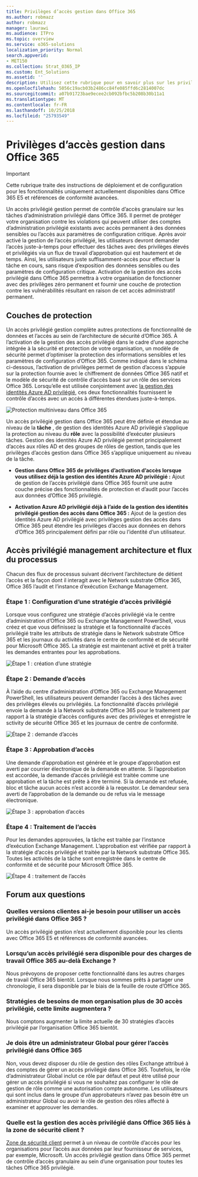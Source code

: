 ```yaml
---
title: Privilèges d’accès gestion dans Office 365
ms.author: robmazz
author: robmazz
manager: laurawi
ms.audience: ITPro
ms.topic: overview
ms.service: o365-solutions
localization_priority: Normal
search.appverid:
- MET150
ms.collection: Strat_O365_IP
ms.custom: Ent_Solutions
ms.assetid: ''
description: Utilisez cette rubrique pour en savoir plus sur les privilèges accéder à la gestion dans Office 365
ms.openlocfilehash: 5056c19acb03b2486cc84fe085ffd6c2814007dc
ms.sourcegitcommit: a07b91723bae9ecee2cb092bfbc5b208b30b11a1
ms.translationtype: MT
ms.contentlocale: fr-FR
ms.lasthandoff: 10/25/2018
ms.locfileid: "25793549"
---
```

# <a name="privileged-access-management-in-office-365"></a>Privilèges d’accès gestion dans Office 365

> [!IMPORTANT]
> Cette rubrique traite des instructions de déploiement et de configuration pour les fonctionnalités uniquement actuellement disponibles dans Office 365 E5 et références de conformité avancées.

Un accès privilégié gestion permet de contrôle d’accès granulaire sur les tâches d’administration privilégié dans Office 365.  Il permet de protéger votre organisation contre les violations qui peuvent utiliser des comptes d’administration privilégié existants avec accès permanent à des données sensibles ou l’accès aux paramètres de configuration critique. Après avoir activé la gestion de l’accès privilégié, les utilisateurs devront demander l’accès juste-à-temps pour effectuer des tâches avec des privilèges élevés et privilégiés via un flux de travail d’approbation qui est hautement et de temps. Ainsi, les utilisateurs juste suffisamment-accès pour effectuer la tâche en cours, sans risque d’exposition des données sensibles ou des paramètres de configuration critique. Activation de la gestion des accès privilégié dans Office 365 permettra à votre organisation de fonctionner avec des privilèges zéro permanent et fournir une couche de protection contre les vulnérabilités résultant en raison de cet accès administratif permanent. 

## <a name="layers-of-protection"></a>Couches de protection

Un accès privilégié gestion complète autres protections de fonctionnalité de données et l’accès au sein de l’architecture de sécurité d’Office 365. À l’activation de la gestion des accès privilégié dans le cadre d’une approche intégrée à la sécurité et protection de votre organisation, un modèle de sécurité permet d’optimiser la protection des informations sensibles et les paramètres de configuration d’Office 365. Comme indiqué dans le schéma ci-dessous, l’activation de privilèges permet de gestion d’access s’appuie sur la protection fournie avec le chiffrement de données Office 365 natif et le modèle de sécurité de contrôle d’accès basé sur un rôle des services Office 365. Lorsqu’elle est utilisée conjointement avec [la gestion des identités Azure AD privilégié](https://docs.microsoft.com/azure/active-directory/active-directory-privileged-identity-management-configure), ces deux fonctionnalités fournissent le contrôle d’accès avec un accès à différentes étendues juste-à-temps.

![Protection multiniveau dans Office 365](media/pam-layered-protection.png)

Un accès privilégié gestion dans Office 365 peut être définie et étendue au niveau de la **tâche** , de gestion des identités Azure AD privilégié s’applique la protection au niveau du **rôle** avec la possibilité d’exécuter plusieurs tâches.  Gestion des identités Azure AD privilégié permet principalement d’accès aux rôles AD et des groupes de rôles de gestion, tandis que les privilèges d’accès gestion dans Office 365 s’applique uniquement au niveau de la tâche.

- **Gestion dans Office 365 de privilèges d’activation d’accès lorsque vous utilisez déjà la gestion des identités Azure AD privilégié :** Ajout de gestion de l’accès privilégié dans Office 365 fournit une autre couche précise des fonctionnalités de protection et d’audit pour l’accès aux données d’Office 365 privilégié.

- **Activation Azure AD privilégié déjà à l’aide de la gestion des identités privilégié gestion des accès dans Office 365 :**  Ajout de la gestion des identités Azure AD privilégié avec privilèges gestion des accès dans Office 365 peut étendre les privilèges d’accès aux données en dehors d’Office 365 principalement défini par rôle ou l’identité d’un utilisateur.  

## <a name="privileged-access-management-architecture-and-process-flow"></a>Accès privilégié management architecture et flux du processus

Chacun des flux de processus suivant décrivent l’architecture de détient l’accès et la façon dont il interagit avec le Network substrate Office 365, Office 365 l’audit et l’instance d’exécution Exchange Management.

### <a name="step-1-configuring-a-privileged-access-policy"></a>Étape 1 : Configuration d’une stratégie d’accès privilégié

Lorsque vous configurez une stratégie d’accès privilégié via le centre d’administration d’Office 365 ou Exchange Management PowerShell, vous créez et que vous définissez la stratégie et la fonctionnalité d’accès privilégié traite les attributs de stratégie dans le Network substrate Office 365 et les journaux du activités dans le centre de conformité et de sécurité pour Microsoft Office 365. La stratégie est maintenant activé et prêt à traiter les demandes entrantes pour les approbations.

![Étape 1 : création d’une stratégie](media/pam-step1-policy-creation.jpg)

### <a name="step-2-access-request"></a>Étape 2 : Demande d’accès

À l’aide du centre d’administration d’Office 365 ou Exchange Management PowerShell, les utilisateurs peuvent demander l’accès à des tâches avec des privilèges élevés ou privilégiés. La fonctionnalité d’accès privilégié envoie la demande à la Network substrate Office 365 pour le traitement par rapport à la stratégie d’accès configurés avec des privilèges et enregistre le sctivity de sécurité Office 365 et les journaux de centre de conformité.

![Étape 2 : demande d’accès](media/pam-step2-access-request.jpg)

### <a name="step-3-access-approval"></a>Étape 3 : Approbation d’accès

Une demande d’approbation est générée et le groupe d’approbation est averti par courrier électronique de la demande en attente. Si l’approbation est accordée, la demande d’accès privilégié est traitée comme une approbation et la tâche est prête à être terminé. Si la demande est refusée, bloc et tâche aucun accès n’est accordé à la reqeustor. Le demandeur sera averti de l’approbation de la demande ou de refus via le message électronique.

![Étape 3 : approbation d’accès](media/pam-step3-access-approval.jpg)

### <a name="step-4-access-processing"></a>Étape 4 : Traitement de l’accès

Pour les demandes approuvées, la tâche est traitée par l’instance d’exécution Exchange Management. L’approbation est vérifiée par rapport à la stratégie d’accès privilégié et traitée par la Network substrate Office 365. Toutes les activités de la tâche sont enregistrée dans le centre de conformité et de sécurité pour Microsoft Office 365.

![Étape 4 : traitement de l’accès](media/pam-step4-access-processing.jpg)

## <a name="frequently-asked-questions"></a>Forum aux questions

### <a name="what-skus-do-i-need-to-use-privileged-access-in-office-365"></a>Quelles versions clientes ai-je besoin pour utiliser un accès privilégié dans Office 365 ?
Un accès privilégié gestion n’est actuellement disponible pour les clients avec Office 365 E5 et références de conformité avancées.

### <a name="when-will-privileged-access-be-available-for-office-365-workloads-beyond-exchange"></a>Lorsqu’un accès privilégié sera disponible pour des charges de travail Office 365 au-delà Exchange ?
Nous prévoyons de proposer cette fonctionnalité dans les autres charges de travail Office 365 bientôt. Lorsque nous sommes prêts à partager une chronologie, il sera disponible par le biais de la feuille de route d’Office 365.

### <a name="my-organization-needs-more-than-30-privileged-access-polices-will-this-limit-be-increased"></a>Stratégies de besoins de mon organisation plus de 30 accès privilégié, cette limite augmentera ?

Nous comptons augmenter la limite actuelle de 30 stratégies d’accès privilégié par l’organisation Office 365 bientôt.

### <a name="do-i-need-to-be-a-global-admin-to-manage-privileged-access-in-office-365"></a>Je dois être un administrateur Global pour gérer l’accès privilégié dans Office 365
Non, vous devez disposer du rôle de gestion des rôles Exchange attribué à des comptes de gérer un accès privilégié dans Office 365. Toutefois, le rôle d’administrateur Global inclut ce rôle par défaut et peut être utilisé pour gérer un accès privilégié si vous ne souhaitez pas configurer le rôle de gestion de rôle comme une autorisation compte autonome. Les utilisateurs qui sont inclus dans le groupe d’un approbateurs n’avez pas besoin être un administrateur Global ou avoir le rôle de gestion des rôles affecté à examiner et approuver les demandes. 

### <a name="how-is-privileged-access-management-in-office-365-related-to-customer-lockbox"></a>Quelle est la gestion des accès privilégié dans Office 365 liés à la zone de sécurité client ?
[Zone de sécurité client](https://support.office.com/article/Office-365-Customer-Lockbox-Requests-36f9cdd1-e64c-421b-a7e4-4a54d16440a2) permet à un niveau de contrôle d’accès pour les organisations pour l’accès aux données par leur fournisseur de services, par exemple, Microsoft. Un accès privilégié gestion dans Office 365 permet de contrôle d’accès granulaire au sein d’une organisation pour toutes les tâches Office 365 privilégié.